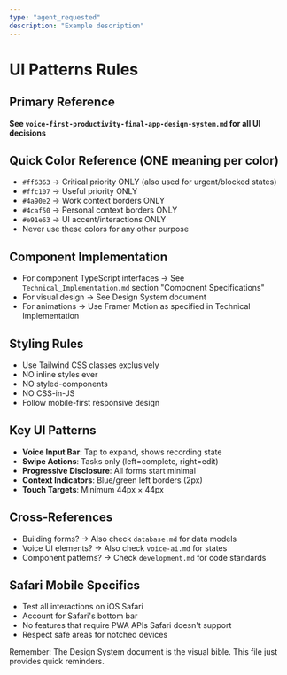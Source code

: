 ```yaml
---
type: "agent_requested"
description: "Example description"
---
```

# UI Patterns Rules

## Primary Reference
**See `voice-first-productivity-final-app-design-system.md` for all UI decisions**

## Quick Color Reference (ONE meaning per color)
- `#ff6363` → Critical priority ONLY (also used for urgent/blocked states)
- `#ffc107` → Useful priority ONLY
- `#4a90e2` → Work context borders ONLY
- `#4caf50` → Personal context borders ONLY
- `#e91e63` → UI accent/interactions ONLY
- Never use these colors for any other purpose

## Component Implementation
- For component TypeScript interfaces → See `Technical_Implementation.md` section "Component Specifications"
- For visual design → See Design System document
- For animations → Use Framer Motion as specified in Technical Implementation

## Styling Rules
- Use Tailwind CSS classes exclusively
- NO inline styles ever
- NO styled-components
- NO CSS-in-JS
- Follow mobile-first responsive design

## Key UI Patterns
- **Voice Input Bar**: Tap to expand, shows recording state
- **Swipe Actions**: Tasks only (left=complete, right=edit)
- **Progressive Disclosure**: All forms start minimal
- **Context Indicators**: Blue/green left borders (2px)
- **Touch Targets**: Minimum 44px × 44px

## Cross-References
- Building forms? → Also check `database.md` for data models
- Voice UI elements? → Also check `voice-ai.md` for states
- Component patterns? → Check `development.md` for code standards

## Safari Mobile Specifics
- Test all interactions on iOS Safari
- Account for Safari's bottom bar
- No features that require PWA APIs Safari doesn't support
- Respect safe areas for notched devices

Remember: The Design System document is the visual bible. This file just provides quick reminders.